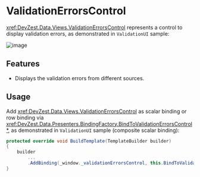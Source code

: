 # ValidationErrorsControl

<xref:DevZest.Data.Views.ValidationErrorsControl> represents a control to display validation errors, as demonstrated in `ValidationUI` sample:

![image](/images/ValidationErrorsControl.jpg)

## Features

* Displays the validation errors from different sources.

## Usage

Add <xref:DevZest.Data.Views.ValidationErrorsControl> as scalar binding or row binding via <xref:DevZest.Data.Presenters.BindingFactory.BindToValidationErrorsControl*>, as demonstrated in `ValidationUI` sample (composite scalar binding):

```csharp
protected override void BuildTemplate(TemplateBuilder builder)
{
    builder
        ...
        .AddBinding(_window._validationErrorsControl, this.BindToValidationErrorsControl());
}
```
